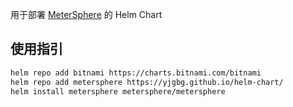 用于部署 [MeterSphere](https://github.com/metersphere/metersphere) 的 Helm Chart

## 使用指引

```bash
helm repo add bitnami https://charts.bitnami.com/bitnami
helm repo add metersphere https://yjgbg.github.io/helm-chart/
helm install metersphere metersphere/metersphere
```

